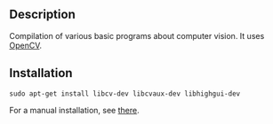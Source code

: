 Description
-----------
Compilation of various basic programs about computer vision. It uses [OpenCV](http://opencv.org/).

Installation
------------
`sudo apt-get install libcv-dev libcvaux-dev libhighgui-dev`

For a manual installation, see [there](https://help.ubuntu.com/community/OpenCV).

